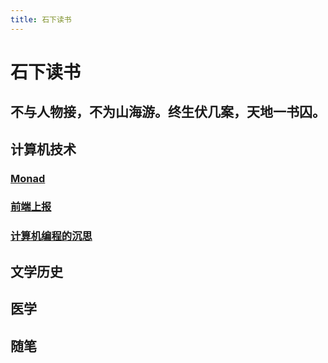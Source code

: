 ```yaml
---
title: 石下读书
---
```


# 石下读书

## 不与人物接，不为山海游。终生伏几案，天地一书囚。

## 计算机技术

### [Monad](./computer_programs/monad.md)

### [前端上报](./computer_programs/analytics.md)

### [计算机编程的沉思](./computer_programs/meditation_of_computer_programs.md)

## 文学历史

## 医学

## 随笔
